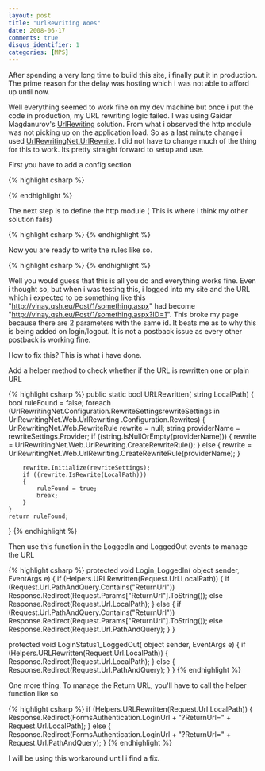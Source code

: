 ```yaml
---
layout: post
title: "UrlRewriting Woes"
date: 2008-06-17
comments: true
disqus_identifier: 1
categories: [MPS]
---
```

After spending a very long time to build this site, i finally put it in
production. The prime reason for the delay was hosting which i was not
able to afford up until now. 

Well everything seemed to work fine on my dev machine but once i put the
code in production, my URL rewriting logic failed. I was using Gaidar
Magdanurov's
[UrlRewiting](http://www.simple-talk.com/dotnet/asp.net/a-complete-url-rewriting-solution-for-asp.net-2.0/)
solution. From what i observed the http module was not picking up on the
application load. So as a last minute change i used
[UrlRewritingNet.UrlRewrite](http://www.urlrewriting.net/). I did not
have to change much of the thing for this to work. Its pretty straight
forward to setup and use.

First you have to add a config section

{% highlight csharp %}
<configSections>
	<section name="urlrewritingnet" requirePermission="false" type="UrlRewritingNet.Configuration.UrlRewriteSection, UrlRewritingNet.UrlRewriter"/>
</configSections>
{% endhighlight %}

The next step is to define the http module ( This is where i think my
other solution fails)

{% highlight csharp %}
<httpModules>
	<add name="UrlRewriteModule" type="UrlRewritingNet.Web.UrlRewriteModule, UrlRewritingNet.UrlRewriter"/>
</httpModules>
{% endhighlight %}

Now you are ready to write the rules like so.

{% highlight csharp %}
<urlrewritingnet rewriteOnlyVirtualUrls="true" contextItemsPrefix="QueryString" defaultPage="default.aspx" defaultProvider="RegEx" xmlns="http://www.urlrewriting.net/schemas/config/2006/07">
	<rewrites>
		<add name="Post" virtualUrl="Post/(d+)/(.*).aspx" rewriteUrlParameter="ExcludeFromClientQueryString" destinationUrl="ShowBlog.aspx?ID=$1" ignoreCase="true"/>
	</rewrites>
</urlrewritingnet>
{% endhighlight %}

Well you would guess that this is all you do and everything works fine.
Even i thought so, but when i was testing this, i logged into my site
and the URL which i expected to be something like this
"http://vinay.qsh.eu/Post/1/something.aspx" had become
"http://vinay.qsh.eu/Post/1/something.aspx?ID=1". This broke my page
because there are 2 parameters with the same id. It beats me as to why
this is being added on login/logout. It is not a postback issue as every
other postback is working fine.

How to fix this? This is what i have done.

Add a helper method to check whether if the URL is rewritten one or
plain URL

{% highlight csharp %}
public static bool URLRewritten(
    string LocalPath)
{
    bool ruleFound = false;
    foreach (UrlRewritingNet.Configuration.RewriteSettingsrewriteSettings in UrlRewritingNet.Web.UrlRewriting
        .Configuration.Rewrites)
    {
        UrlRewritingNet.Web.RewriteRule rewrite = null;
        string providerName = rewriteSettings.Provider;
        if ((string.IsNullOrEmpty(providerName)))
        {
            rewrite = UrlRewritingNet.Web.UrlRewriting.CreateRewriteRule();
        }
        else
        {
            rewrite = UrlRewritingNet.Web.UrlRewriting.CreateRewriteRule(providerName);
        }

        rewrite.Initialize(rewriteSettings);
        if ((rewrite.IsRewrite(LocalPath)))
        {
            ruleFound = true;
            break;
        }
    }
    return ruleFound;
}
{% endhighlight %}

Then use this function in the LoggedIn and LoggedOut events to manage
the URL

{% highlight csharp %}
protected void Login_LoggedIn(
    object sender,
    EventArgs e)
{
    if (Helpers.URLRewritten(Request.Url.LocalPath))
    {
        if (Request.Url.PathAndQuery.Contains("ReturnUrl"))
            Response.Redirect(Request.Params["ReturnUrl"].ToString());
        else
            Response.Redirect(Request.Url.LocalPath);
    }
    else
    {
        if (Request.Url.PathAndQuery.Contains("ReturnUrl"))
            Response.Redirect(Request.Params["ReturnUrl"].ToString());
        else
            Response.Redirect(Request.Url.PathAndQuery);
    }
}

protected void LoginStatus1_LoggedOut(
    object sender,
    EventArgs e)
{
    if (Helpers.URLRewritten(Request.Url.LocalPath))
    {
        Response.Redirect(Request.Url.LocalPath);
    }
    else
    {
        Response.Redirect(Request.Url.PathAndQuery);
    }
}
{% endhighlight %}

One more thing. To manage the Return URL, you'll have to call the helper
function like so

{% highlight csharp %}
if (Helpers.URLRewritten(Request.Url.LocalPath))
{
    Response.Redirect(FormsAuthentication.LoginUrl + "?ReturnUrl=" + Request.Url.LocalPath);
}
else
{
    Response.Redirect(FormsAuthentication.LoginUrl + "?ReturnUrl=" + Request.Url.PathAndQuery);
}
{% endhighlight %}

I will be using this workaround until i find a fix.

